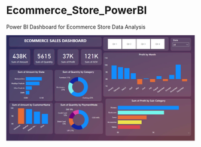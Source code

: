 # Ecommerce_Store_PowerBI
Power BI Dashboard for Ecommerce Store Data Analysis

![Ecommerce Store Dashboard](Dashboard_Ecommerce_Image.PNG)
